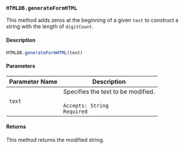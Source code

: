 ### `HTMLDB.generateFormHTML`

This method adds zeros at the beginning of a given `text` to construct a string with the length of `digitCount`.

#### Description

```javascript
HTMLDB.generateFormHTML(text)
```

#### Parameters

| Parameter Name             | Description                               |
| -------------------------- | ----------------------------------------- |
| `text` | Specifies the text to be modified.<br><br>`Accepts: String`<br>`Required` |

#### Returns

This method returns the modified string.